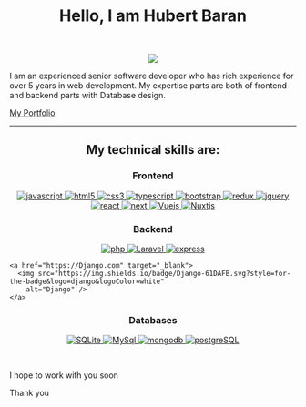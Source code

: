 <h1 align="center">Hello, I am Hubert Baran</h1>
<br />
<p align="center">
  <a href="https://kanmyos.github.io/">
    <img
      src="https://readme-typing-svg.herokuapp.com?lines=Senior+Software+Developer;Passionate;Fast+Learner;&center=true&width=380&height=45">
  </a>
</p>
<p>
  I am an experienced senior software developer who has rich experience for over 5 years in web development.
  My expertise parts are  both of frontend and backend parts with Database design.
</p>
<p><a href="https://kanmyos.github.io/">My Portfolio</a></p>
<div align="center">

</div>
<hr>

<h2 align="center">My technical skills are:</h2>

<h3 align="center">Frontend</h3>
<p align="center">
  <a href="https://developer.mozilla.org/en-US/docs/Web/JavaScript" target="_blank">
    <img src="https://img.shields.io/badge/Javascript-F7DF1E.svg?style=for-the-badge&logo=javascript&logoColor=black"
      alt="javascript" />
  </a>
  <a href="https://www.w3.org/html/" target="_blank">
    <img src="https://img.shields.io/badge/html-E34F26.svg?style=for-the-badge&logo=html5&logoColor=white"
      alt="html5" />
  </a>
  <a href="https://www.w3schools.com/css/" target="_blank">
    <img src="https://img.shields.io/badge/css-1572B6.svg?style=for-the-badge&logo=css3&logoColor=white" alt="css3" />
  </a>
  <a href="https://www.typescriptlang.org/" target="_blank">
    <img src="https://img.shields.io/badge/typescript-3178C6.svg?style=for-the-badge&logo=typescript&logoColor=white"
      alt="typescript" />
  </a>
  <a href="https://getbootstrap.com" target="_blank">
    <img src="https://img.shields.io/badge/bootstrap-7952B3.svg?style=for-the-badge&logo=bootstrap&logoColor=white"
      alt="bootstrap" />
  </a>
  <a href="https://redux.js.org" target="_blank">
    <img src="https://img.shields.io/badge/redux-764ABC.svg?style=for-the-badge&logo=redux&logoColor=white"
      alt="redux" />
  </a>
  <a href="https://jquery.com/" target="_blank">
    <img src="https://img.shields.io/badge/jquery-0769AD.svg?style=for-the-badge&logo=jquery&logoColor=white"
      alt="jquery" />
  </a>
  <a href="https://reactjs.org/" target="_blank">
    <img src="https://img.shields.io/badge/reactjs-61DAFB.svg?style=for-the-badge&logo=react&logoColor=black"
      alt="react" />
  </a>
  <a href="https://nextjs.org/" target="_blank">
    <img src="https://img.shields.io/badge/nextjs-61D435.svg?style=for-the-badge&logo=graphql&logoColor=white"
      alt="next" />
  </a>
  <a href="https://Vuejs.org/" target="_blank">
    <img src="https://img.shields.io/badge/Vuejs-111111.svg?style=for-the-badge&logo=heroku&logoColor=white"
      alt="Vuejs" />
  </a>
  <a href="https://Nuxtjs.org/" target="_blank">
    <img src="https://img.shields.io/badge/Nuxtjx-61D435.svg?style=for-the-badge&logo=redis&logoColor=white"
      alt="Nuxtjs" />
  </a>
</p>

<h3 align="center">Backend</h3>
<p align="center">

  <a href="https://php.org" target="_blank">
    <img src="https://img.shields.io/badge/PHP-E10098.svg?style=for-the-badge&logo=php&logoColor=white" alt="php" />
    <a href="https://laravel.org" target="_blank">
      <img src="https://img.shields.io/badge/Laravel-339933.svg?style=for-the-badge&logo=laravel&logoColor=white"
        alt="Laravel" />
    </a>
    <a href="https://expressjs.com" target="_blank">
      <img src="https://img.shields.io/badge/express-000000.svg?style=for-the-badge&logo=express&logoColor=white"
        alt="express" />
    </a>

    <a href="https://Django.com" target="_blank">
      <img src="https://img.shields.io/badge/Django-61DAFB.svg?style=for-the-badge&logo=django&logoColor=white"
        alt="Django" />
    </a>
</p>

<h3 align="center">Databases</h3>
<p align="center">
  <a href="https://www.sqlite.com/" target="_blank">
    <img src="https://img.shields.io/badge/SQLite-05678F?style=for-the-badge&logo=sqlite&logoColor=white"
      alt="SQLite" />
  </a>
  <a href="https://www.mysql.com/" target="_blank">
    <img src="https://img.shields.io/badge/MySQL-00000F?style=for-the-badge&logo=mysql&logoColor=white" alt="MySql" />
  </a>
  <a href="https://www.mongodb.com/" target="_blank">
    <img src="https://img.shields.io/badge/mongodb-47A248.svg?style=for-the-badge&logo=mongodb&logoColor=white"
      alt="mongodb" />
  </a>
  <a href="https://www.postgreSQL.com/" target="_blank">
    <img src="https://img.shields.io/badge/postgreSQL-7FDF12.svg?style=for-the-badge&logo=postgresql&logoColor=white"
      alt="postgreSQL" />
  </a>
</p>
</p>
<br />
<p>I hope to work with you soon</p>
<p>Thank you</p>